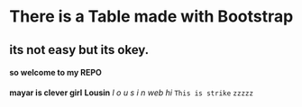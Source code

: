 # There is a Table made with Bootstrap
## its not easy but its okey.
#### so welcome to my REPO
**mayar is clever girl**
__Lousin__
_l o u s i n_
*web*
_hi_
``This is strike``
`zzzzz`
